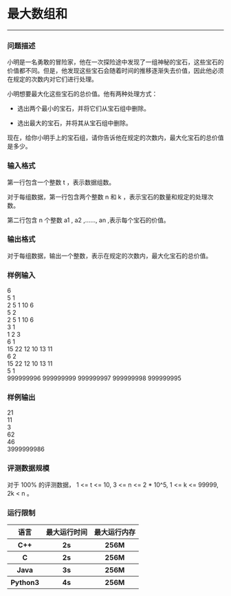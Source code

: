 # 最大数组和
***
### 问题描述

小明是一名勇敢的冒险家，他在一次探险途中发现了一组神秘的宝石，这些宝石的价值都不同。但是，他发现这些宝石会随着时间的推移逐渐失去价值，因此他必须在规定的次数内对它们进行处理。

小明想要最大化这些宝石的总价值。他有两种处理方式：  

*  选出两个最小的宝石，并将它们从宝石组中删除。

*  选出最大的宝石，并将其从宝石组中删除。

现在，给你小明手上的宝石组，请你告诉他在规定的次数内，最大化宝石的总价值是多少。  

### 输入格式

第一行包含一个整数 t ，表示数据组数。  

对于每组数据，第一行包含两个整数 n 和 k ，表示宝石的数量和规定的处理次数。  

第二行包含 n 个整数 a1 , a2 ,......, an ,表示每个宝石的价值。  

### 输出格式

对于每组数据，输出一个整数，表示在规定的次数内，最大化宝石的总价值。  

### 样例输入

6  
5 1  
2 5 1 10 6  
5 2  
2 5 1 10 6  
3 1  
1 2 3  
6 1  
15 22 12 10 13 11  
6 2  
15 22 12 10 13 11  
5 1  
999999996 999999999 999999997 999999998 999999995  

### 样例输出

21  
11  
3  
62  
46  
3999999986

### 评测数据规模

对于 100% 的评测数据， 1 <= t <= 10, 3 <= n <= 2 * 10^5, 1 <= k <= 99999, 2k < n 。  

### 运行限制

<table>
  <tr>
    <th>语言</th>
    <th>最大运行时间</th>
    <th>最大运行内存</th>
  </tr>
  <tr>
    <th>C++</th>
    <th>2s</th>
    <th>256M</th>
  </tr>
  <tr>
    <th>C</th>
    <th>2s</th>
    <th>256M</th>
  </tr>
  <tr>
    <th>Java</th>
    <th>3s</th>
    <th>256M</th>
  </tr>
  <tr>
    <th>Python3</th>
    <th>4s</th>
    <th>256M</th>
  </tr>
</table>
